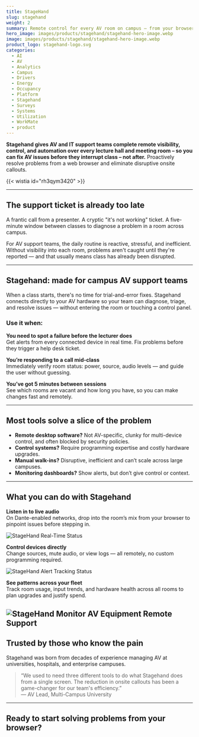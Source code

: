 ```yaml
---
title: StageHand
slug: stagehand
weight: 2
summary: Remote control for every AV room on campus — from your browser
hero_image: images/products/stagehand/stagehand-hero-image.webp
image: images/products/stagehand/stagehand-hero-image.webp
product_logo: stagehand-logo.svg
categories:
  - AI
  - AV
  - Analytics
  - Campus
  - Drivers
  - Energy
  - Occupancy
  - Platform
  - Stagehand
  - Surveys
  - Systems
  - Utilization
  - WorkMate
  - product
---
```


**Stagehand gives AV and IT support teams complete remote visibility, control, and automation over every lecture hall and meeting room – so you can fix AV issues before they interrupt class – not after.** Proactively resolve problems from a web browser and eliminate disruptive onsite callouts.

{{< wistia id="rh3qym3420" >}}

---

## The support ticket is already too late

A frantic call from a presenter. A cryptic "it's not working" ticket. A five-minute window between classes to diagnose a problem in a room across campus. 

For AV support teams, the daily routine is reactive, stressful, and inefficient. Without visibility into each room, problems aren't caught until they're reported — and that usually means class has already been disrupted.

---

## Stagehand: made for campus AV support teams

When a class starts, there's no time for trial-and-error fixes. Stagehand connects directly to your AV hardware so your team can diagnose, triage, and resolve issues — without entering the room or touching a control panel.

### Use it when:

**You need to spot a failure before the lecturer does**  
Get alerts from every connected device in real time. Fix problems before they trigger a help desk ticket.

**You’re responding to a call mid-class**  
Immediately verify room status: power, source, audio levels — and guide the user without guessing.

**You’ve got 5 minutes between sessions**  
See which rooms are vacant and how long you have, so you can make changes fast and remotely.

---
## Most tools solve a slice of the problem

- **Remote desktop software?** Not AV-specific, clunky for multi-device control, and often blocked by security policies.  
- **Control systems?** Require programming expertise and costly hardware upgrades.  
- **Manual walk-ins?** Disruptive, inefficient and can’t scale across large campuses.  
- **Monitoring dashboards?** Show alerts, but don’t give control or context.

---
## What you can do with Stagehand

**Listen in to live audio**  
On Dante-enabled networks, drop into the room’s mix from your browser to pinpoint issues before stepping in.

![StageHand Real-Time Status](/images/products/stagehand/stagehand-monitor-rooms.avif)

**Control devices directly**  
Change sources, mute audio, or view logs — all remotely, no custom programming required.

![StageHand Alert Tracking Status](/images/products/stagehand/stagehand-alerts-track-status.avif)

**See patterns across your fleet**  
Track room usage, input trends, and hardware health across all rooms to plan upgrades and justify spend.

![StageHand Monitor AV Equipment Remote Support](/images/products/stagehand/stagehand-monitor-details.avif)
---

## Trusted by those who know the pain

Stagehand was born from decades of experience managing AV at universities, hospitals, and enterprise campuses.

> “We used to need three different tools to do what Stagehand does from a single screen. The reduction in onsite callouts has been a game-changer for our team's efficiency.”  
> — AV Lead, Multi-Campus University

---

## Ready to start solving problems from your browser?